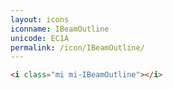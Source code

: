 ```yaml
---
layout: icons
iconname: IBeamOutline
unicode: EC1A
permalink: /icon/IBeamOutline/
---
```


``` html
<i class="mi mi-IBeamOutline"></i>
```
